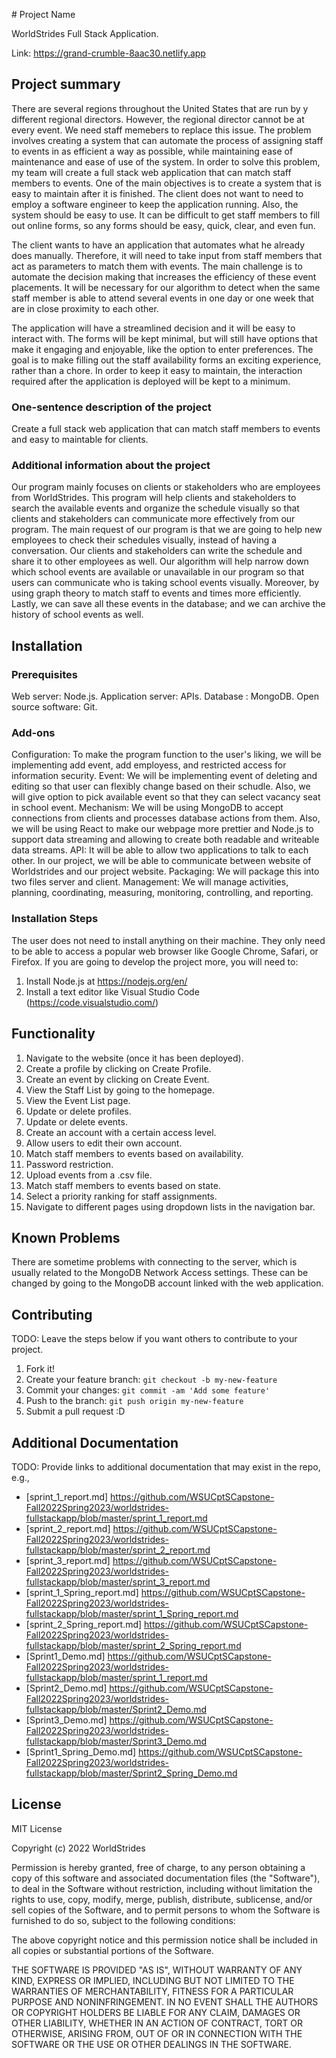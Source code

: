 ﻿﻿# Project Name

WorldStrides Full Stack Application.

Link: https://grand-crumble-8aac30.netlify.app

## Project summary

There are several regions throughout the United States that are run by y different regional directors. However, the regional director cannot be at every event. We need staff memebers to replace this issue. The problem involves creating a system that can automate the process of assigning staff to events in as efficient a way as possible, while maintaining ease of maintenance and ease of use of the system.
In order to solve this problem, my team will create a full stack web application that can match staff members to events. One of the main objectives is to create a system that is easy to maintain after it is finished. The client does not want to need to employ a software engineer to keep the application running. Also, the system should be easy to use. It can be difficult to get staff members to fill out online forms, so any forms should be easy, quick, clear, and even fun.

The client wants to have an application that automates what he already does manually. Therefore, it will need to take input from staff members that act as parameters to match them with events. The main challenge is to automate the decision making that increases the efficiency of these
event placements. It will be necessary for our algorithm to detect when the same staff member is able to attend several events in one day or one week that are in close proximity to each other.

The application will have a streamlined decision and it will be easy to interact with. The forms will be kept minimal, but will still have options that make it engaging and enjoyable, like the option to enter preferences. The goal is to make filling out the staff availability forms an exciting experience, rather than a chore.
In order to keep it easy to maintain, the interaction required after the application is deployed will be kept to a minimum.


### One-sentence description of the project

Create a full stack web application that can match staff members to events and easy to maintable for clients.


### Additional information about the project

Our program mainly focuses on clients or stakeholders who are employees from WorldStrides. This program will help clients and stakeholders to search the available events and organize the schedule visually so that clients and stakeholders can communicate more effectively from our
program. The main request of our program is that we are going to help new employees to check their schedules visually, instead of having a conversation. Our clients and stakeholders can write the schedule and share it to other employees as well. Our algorithm will help narrow down
which school events are available or unavailable in our program so that users can communicate who is taking school events visually. Moreover, by using graph theory to match staff to events and times more efficiently. Lastly, we can save all these events in the database; and we can archive the history of school events as well.


## Installation
### Prerequisites

Web server: Node.js.
Application server: APIs.
Database : MongoDB.
Open source software: Git.

### Add-ons


Configuration: To make the program function to the user's liking, we will be implementing add event, add employess, and restricted access for information security.
Event: We will be implementing event of deleting and editing so that user can flexibly change based on their schudle. Also, we will give option to pick available event so that they can select vacancy seat in school event.
Mechanism: We will be using MongoDB to accept connections from clients and processes database actions from them. Also, we will be using React to make our webpage more prettier and Node.js to support data streaming and allowing to create both readable and writeable data streams.
API: It will be able to allow two applications to talk to each other. In our project, we will be able to communicate between website of Worldstrides and our project website.
Packaging: We will package this into two files server and client. 
Management: We will manage activities, planning, coordinating, measuring, monitoring, controlling, and reporting.






### Installation Steps

The user does not need to install anything on their machine. They only need to be able to access a popular web browser like Google Chrome, Safari, or Firefox. 
If you are going to develop the project more, you will need to:
1. Install Node.js at https://nodejs.org/en/
2. Install a text editor like Visual Studio Code (https://code.visualstudio.com/)


## Functionality

1. Navigate to the website (once it has been deployed).
2. Create a profile by clicking on Create Profile.
3. Create an event by clicking on Create Event.
4. View the Staff List by going to the homepage.
5. View the Event List page.
6. Update or delete profiles.
7. Update or delete events.
8. Create an account with a certain access level.
9. Allow users to edit their own account.
10. Match staff members to events based on availability.
11. Password restriction.
12. Upload events from a .csv file.
13. Match staff members to events based on state.
14. Select a priority ranking for staff assignments.
15. Navigate to different pages using dropdown lists in the navigation bar. 

## Known Problems

There are sometime problems with connecting to the server, which is usually related to the MongoDB Network Access settings. These can be changed by going to the MongoDB account linked with the web application.


## Contributing

TODO: Leave the steps below if you want others to contribute to your project.

1. Fork it!
2. Create your feature branch: `git checkout -b my-new-feature`
3. Commit your changes: `git commit -am 'Add some feature'`
4. Push to the branch: `git push origin my-new-feature`
5. Submit a pull request :D

## Additional Documentation

TODO: Provide links to additional documentation that may exist in the repo, e.g.,
   * [sprint_1_report.md] https://github.com/WSUCptSCapstone-Fall2022Spring2023/worldstrides-fullstackapp/blob/master/sprint_1_report.md
   * [sprint_2_report.md] https://github.com/WSUCptSCapstone-Fall2022Spring2023/worldstrides-fullstackapp/blob/master/sprint_2_report.md
   * [sprint_3_report.md] https://github.com/WSUCptSCapstone-Fall2022Spring2023/worldstrides-fullstackapp/blob/master/sprint_3_report.md
   * [sprint_1_Spring_report.md] https://github.com/WSUCptSCapstone-Fall2022Spring2023/worldstrides-fullstackapp/blob/master/sprint_1_Spring_report.md
   * [sprint_2_Spring_report.md] https://github.com/WSUCptSCapstone-Fall2022Spring2023/worldstrides-fullstackapp/blob/master/sprint_2_Spring_report.md
   * [Sprint1_Demo.md] https://github.com/WSUCptSCapstone-Fall2022Spring2023/worldstrides-fullstackapp/blob/master/sprint_1_report.md
   * [Sprint2_Demo.md] https://github.com/WSUCptSCapstone-Fall2022Spring2023/worldstrides-fullstackapp/blob/master/Sprint2_Demo.md
   * [Sprint3_Demo.md] https://github.com/WSUCptSCapstone-Fall2022Spring2023/worldstrides-fullstackapp/blob/master/Sprint3_Demo.md
   * [Sprint1_Spring_Demo.md] https://github.com/WSUCptSCapstone-Fall2022Spring2023/worldstrides-fullstackapp/blob/master/Sprint2_Spring_Demo.md

## License
MIT License

Copyright (c) 2022 WorldStrides

Permission is hereby granted, free of charge, to any person obtaining a copy
of this software and associated documentation files (the "Software"), to deal
in the Software without restriction, including without limitation the rights
to use, copy, modify, merge, publish, distribute, sublicense, and/or sell
copies of the Software, and to permit persons to whom the Software is
furnished to do so, subject to the following conditions:

The above copyright notice and this permission notice shall be included in all
copies or substantial portions of the Software.

THE SOFTWARE IS PROVIDED "AS IS", WITHOUT WARRANTY OF ANY KIND, EXPRESS OR
IMPLIED, INCLUDING BUT NOT LIMITED TO THE WARRANTIES OF MERCHANTABILITY,
FITNESS FOR A PARTICULAR PURPOSE AND NONINFRINGEMENT. IN NO EVENT SHALL THE
AUTHORS OR COPYRIGHT HOLDERS BE LIABLE FOR ANY CLAIM, DAMAGES OR OTHER
LIABILITY, WHETHER IN AN ACTION OF CONTRACT, TORT OR OTHERWISE, ARISING FROM,
OUT OF OR IN CONNECTION WITH THE SOFTWARE OR THE USE OR OTHER DEALINGS IN THE
SOFTWARE.

